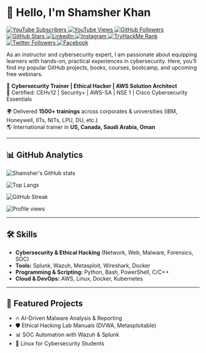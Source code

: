 # 👋 Hello, I'm Shamsher Khan
   <p align="left">
  <!-- YouTube Subscribers -->
  <a href="https://www.youtube.com/@shamsher.404?sub_confirmation=1">
    <img alt="YouTube Subscribers" 
    src="https://custom-icon-badges.demolab.com/youtube/channel/subscribers/UCKxWlkyWoxfa3EOVXzMhDPQ?color=%23E05D44&label=SUBSCRIBE&logo=youtube&logoColor=white&style=for-the-badge&labelColor=CE4630"/>
  </a>

  <!-- YouTube Views -->
  <a href="https://www.youtube.com/@shamsher.404">
    <img alt="YouTube Views" 
    src="https://custom-icon-badges.demolab.com/youtube/channel/views/UCKxWlkyWoxfa3EOVXzMhDPQ?color=%23E1AD0E&logo=eye&logoColor=white&style=for-the-badge&labelColor=C79600"/>
  </a>

  <!-- GitHub Followers -->
  <a href="https://github.com/shamsher404?tab=followers">
    <img alt="GitHub Followers" 
    src="https://custom-icon-badges.demolab.com/github/followers/shamsher404?color=236ad3&labelColor=1155ba&style=for-the-badge&logo=github&label=Follow&logoColor=white"/>
  </a>

  <!-- GitHub Stars -->
  <a href="https://github.com/shamsher404?tab=repositories&sort=stargazers">
    <img alt="GitHub Stars" 
    src="https://custom-icon-badges.demolab.com/github/stars/shamsher404?color=55960c&style=for-the-badge&labelColor=488207&logo=star&logoColor=white"/>
  </a>

  <!-- LinkedIn -->
  <a href="https://www.linkedin.com/in/shamsher-khan404/">
    <img alt="LinkedIn" 
    src="https://img.shields.io/badge/LinkedIn-0A66C2?style=for-the-badge&logo=linkedin&logoColor=white"/>
  </a>

  <!-- Instagram -->
  <a href="https://www.instagram.com/shamsher.404/">
    <img alt="Instagram" 
    src="https://img.shields.io/badge/Instagram-E4405F?style=for-the-badge&logo=instagram&logoColor=white"/>
  </a>

  <!-- TryHackMe Rank -->
  <a href="https://tryhackme.com/p/Shamsher">
    <img alt="TryHackMe Rank" 
    src="https://tryhackme-badges.s3.amazonaws.com/Shamsher.png"/>
  </a>

  <!-- Twitter Followers -->
  <a href="https://x.com/shamsherkhannn">
    <img alt="Twitter Followers" 
    src="https://img.shields.io/twitter/follow/shamsherkhannn?style=for-the-badge&logo=twitter&logoColor=white&color=1DA1F2"/>
  </a>

  <!-- Facebook -->
  <a href="https://www.facebook.com/shamsher.404/">
    <img alt="Facebook" 
    src="https://img.shields.io/badge/Facebook-1877F2?style=for-the-badge&logo=facebook&logoColor=white"/>
  </a>
</p>



As an instructor and cybersecurity expert, I am passionate about equipping learners with hands-on, practical experiences in cybersecurity. Here, you’ll find my popular GitHub projects, books, courses, bootcamp, and upcoming free webinars.



🚀 **Cybersecurity Trainer | Ethical Hacker | AWS Solution Architect**  
🔐 Certified: CEHv12 | Security+ | AWS-SA | NSE 1 | Cisco Cybersecurity Essentials  

🌍 Delivered **1500+ trainings** across corporates & universities (IBM, Honeywell, IITs, NITs, LPU, DU, etc.)  
🌎 International trainer in **US, Canada, Saudi Arabia, Oman**  

---

## 📊 GitHub Analytics

![Shamsher's GitHub stats](https://github-readme-stats.vercel.app/api?username=shamsher404&show_icons=true&theme=radical)  

![Top Langs](https://github-readme-stats.vercel.app/api/top-langs/?username=shamsher404&layout=compact&theme=radical)  

![GitHub Streak](https://github-readme-streak-stats.herokuapp.com/?user=shamsher404&theme=radical)  

![Profile views](https://komarev.com/ghpvc/?username=shamsher404&label=Profile%20views&color=0e75b6&style=flat)  

---

## 🛠️ Skills
- **Cybersecurity & Ethical Hacking** (Network, Web, Malware, Forensics, SOC)  
- **Tools:** Splunk, Wazuh, Metasploit, Wireshark, Docker  
- **Programming & Scripting:** Python, Bash, PowerShell, C/C++  
- **Cloud & DevOps:** AWS, Linux, Docker, Kubernetes  

---

## 🚀 Featured Projects
- 🔥 AI-Driven Malware Analysis & Reporting  
- 🛡️ Ethical Hacking Lab Manuals (DVWA, Metasploitable)  
- 📊 SOC Automation with Wazuh & Splunk  
- 🐧 Linux for Cybersecurity Students  

